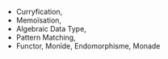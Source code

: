 
* Curryfication, 
* Memoïsation, 
* Algebraic Data Type,
* Pattern Matching,
* Functor, Monïde, Endomorphisme, Monade
